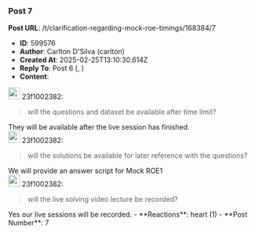 ### Post 7
**Post URL**: /t/clarification-regarding-mock-roe-timings/168384/7
- **ID**: 599576
- **Author**: Carlton D'Silva (carlton)
- **Created At**: 2025-02-25T13:10:30.614Z
- **Reply To**: Post 6 (, )
- **Content**:  
  <aside class="quote group-ds-students" data-username="23f1002382" data-post="6" data-topic="168384">
<div class="title">
<div class="quote-controls"></div>
<img alt="" width="24" height="24" src="https://dub1.discourse-cdn.com/flex013/user_avatar/discourse.onlinedegree.iitm.ac.in/23f1002382/48/68945_2.png" class="avatar"> 23f1002382:</div>
<blockquote>
will the questions and dataset be available after time limit?
</blockquote>
</aside>
They will be available after the live session has finished.
<aside class="quote group-ds-students" data-username="23f1002382" data-post="6" data-topic="168384">
<div class="title">
<div class="quote-controls"></div>
<img alt="" width="24" height="24" src="https://dub1.discourse-cdn.com/flex013/user_avatar/discourse.onlinedegree.iitm.ac.in/23f1002382/48/68945_2.png" class="avatar"> 23f1002382:</div>
<blockquote>
will the solutions be available for later reference with the questions?
</blockquote>
</aside>
We will provide an answer script for Mock ROE1
<aside class="quote group-ds-students" data-username="23f1002382" data-post="6" data-topic="168384">
<div class="title">
<div class="quote-controls"></div>
<img alt="" width="24" height="24" src="https://dub1.discourse-cdn.com/flex013/user_avatar/discourse.onlinedegree.iitm.ac.in/23f1002382/48/68945_2.png" class="avatar"> 23f1002382:</div>
<blockquote>
will the live solving video lecture be recorded?
</blockquote>
</aside>
Yes our live sessions will be recorded.
- **Reactions**: heart (1)
- **Post Number**: 7

